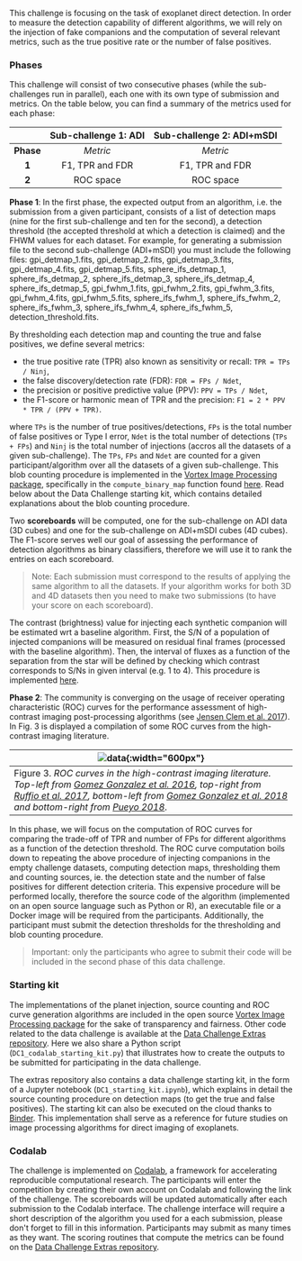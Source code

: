 This challenge is focusing on the task of exoplanet direct detection. In order to measure the detection capability of different algorithms, we will rely on the injection of fake companions and the computation of several relevant metrics, such as the true positive rate or the number of false positives. 

### Phases

This challenge will consist of two consecutive phases (while the sub-challenges run in parallel), each one with its own type of submission and metrics. On the table below, you can find a summary of the metrics used for each phase:

|           |Sub-challenge 1: ADI   |Sub-challenge 2: ADI+mSDI
|:--:       |:--:                   |:--:
|**Phase**  |*Metric*               |*Metric*                    
|**1**      |F1, TPR and FDR        |F1, TPR and FDR
|**2**      |ROC space              |ROC space   

**Phase 1**: In the first phase, the expected output from an algorithm, i.e. the submission from a given participant, consists of a list of detection maps (nine for the first sub-challenge and ten for the second), a detection threshold (the accepted threshold at which a detection is claimed) and the FHWM values for each dataset. For example, for generating a submission file to the second sub-challenge (ADI+mSDI) you must include the following files: gpi_detmap_1.fits, gpi_detmap_2.fits, gpi_detmap_3.fits, gpi_detmap_4.fits, gpi_detmap_5.fits, sphere_ifs_detmap_1, sphere_ifs_detmap_2, sphere_ifs_detmap_3, sphere_ifs_detmap_4, sphere_ifs_detmap_5, gpi_fwhm_1.fits, gpi_fwhm_2.fits, gpi_fwhm_3.fits, gpi_fwhm_4.fits, gpi_fwhm_5.fits, sphere_ifs_fwhm_1, sphere_ifs_fwhm_2, sphere_ifs_fwhm_3, sphere_ifs_fwhm_4, sphere_ifs_fwhm_5, detection_threshold.fits. 

By thresholding each detection map and counting the true and false positives, we define several metrics:

* the true positive rate (TPR) also known as sensitivity or recall: ``TPR = TPs / Ninj``,
* the false discovery/detection rate (FDR): ``FDR = FPs / Ndet``,
* the precision or positive predictive value (PPV): ``PPV = TPs / Ndet``,
* the F1-score or harmonic mean of TPR and the precision: ``F1 = 2 * PPV * TPR / (PPV + TPR)``.

where ``TPs`` is the number of true positives/detections, ``FPs`` is the total number of false positives or Type I error, ``Ndet`` is the total number of detections (``TPs + FPs``) and ``Ninj`` is the total number of injections (accros all the datasets of a given sub-challenge). The ``TPs``, ``FPs`` and ``Ndet`` are counted for a given participant/algorithm over all the datasets of a given sub-challenge. This blob counting procedure is implemented in the [Vortex Image Processing package](https://github.com/vortex-exoplanet/VIP), specifically in the ``compute_binary_map`` function found [here](https://github.com/vortex-exoplanet/VIP/blob/master/vip_hci/metrics/roc.py). Read below about the Data Challenge starting kit, which contains detailed explanations about the blob counting procedure. 

Two **scoreboards** will be computed, one for the sub-challenge on ADI data (3D cubes) and one for the sub-challenge on ADI+mSDI cubes (4D cubes). The F1-score serves well our goal of assessing the performance of detection algorithms as binary classifiers, therefore we will use it to rank the entries on each scoreboard.

> Note: Each submission must correspond to the results of applying the same algorithm to all the datasets. If your algorithm works for both 3D and 4D datasets then you need to make two submissions (to have your score on each scoreboard).

The contrast (brightness) value for injecting each synthetic companion will be estimated wrt a baseline algorithm. First, the S/N of a population of injected companions will be measured on residual final frames (processed with the baseline algorithm). Then, the interval of fluxes as a function of the separation from the star will be defined by checking which contrast corresponds to S/Ns in given interval (e.g. 1 to 4). This procedure is implemented [here](https://github.com/carlgogo/exoimaging_challenge_extras/blob/master/flux_estimation.py).

**Phase 2**: The community is converging on the usage of receiver operating characteristic (ROC) curves for the performance assessment of high-contrast imaging post-processing algorithms (see [Jensen Clem et al. 2017](https://arxiv.org/abs/1711.01215)). In Fig. 3 is displayed a compilation of some ROC curves from the high-contrast imaging literature. 

| ![data](https://raw.githubusercontent.com/carlgogo/exoimaging_challenge/master/assets/images/challenge_fig3.001.png){:width="600px"} |
|---|
| Figure 3. *ROC curves in the high-contrast imaging literature. Top-left from [Gomez Gonzalez et al. 2016](https://arxiv.org/abs/1602.08381), top-right from [Ruffio et al. 2017](https://arxiv.org/abs/1705.05477), bottom-left from [Gomez Gonzalez et al. 2018](https://arxiv.org/abs/1712.02841) and bottom-right from [Pueyo 2018](https://link.springer.com/referenceworkentry/10.1007/978-3-319-30648-3_10-1)*. |

In this phase, we will focus on the computation of ROC curves for comparing the trade-off of TPR and number of FPs for different algorithms as a function of the detection threshold. The ROC curve computation boils down to repeating the above procedure of injecting companions in the empty challenge datasets, computing detection maps, thresholding them and counting sources, ie. the detection state and the number of false positives for different detection criteria. This expensive procedure will be performed locally, therefore the source code of the algorithm (implemented on an open source language such as Python or R), an executable file or a Docker image will be required from the participants. Additionally, the participant must submit the detection thresholds for the thresholding and blob counting procedure.

> Important: only the participants who agree to submit their code will be included in the second phase of this data challenge.   

### Starting kit

The implementations of the planet injection, source counting and ROC curve generation algorithms are included in the open source [Vortex Image Processing package](https://github.com/vortex-exoplanet/VIP) for the sake of transparency and fairness. Other code related to the data challenge is available at the [Data Challenge Extras repository](https://github.com/carlgogo/exoimaging_challenge_extras). Here we also share a Python script (``DC1_codalab_starting_kit.py``) that illustrates how to create the outputs to be submitted for participating in the data challenge.
 
The extras repository also contains a data challenge starting kit, in the form of a Jupyter notebook (``DC1_starting_kit.ipynb``), which explains in detail the source counting procedure on detection maps (to get the true and false positives). The starting kit can also be executed on the cloud thanks to [Binder](https://mybinder.org/v2/gh/carlgogo/exoimaging_challenge_extras/master). This implementation shall serve as a reference for future studies on image processing algorithms for direct imaging of exoplanets.


### Codalab

The challenge is implemented on [Codalab](http://codalab.org/), a framework for accelerating reproducible computational research. The participants will enter the competition by creating their own account on Codalab and following the link of the challenge. The scoreboards will be updated automatically after each submission to the Codalab interface. The challenge interface will require a short description of the algorithm you used for a each submission, please don't forget to fill in this information. Participants may submit as many times as they want. The scoring routines that compute the metrics can be found on the [Data Challenge Extras repository](https://github.com/carlgogo/exoimaging_challenge_extras).


